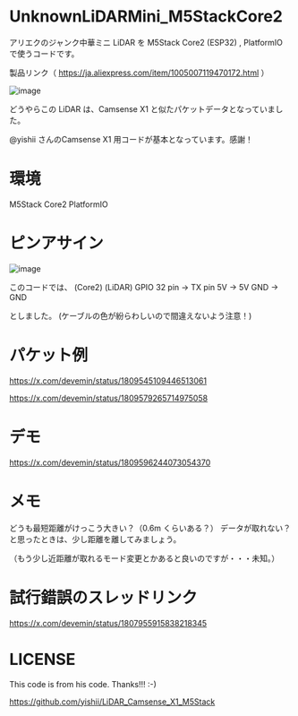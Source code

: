 # UnknownLiDARMini_M5StackCore2

アリエクのジャンク中華ミニ LiDAR を M5Stack Core2 (ESP32) , PlatformIO で使うコードです。

製品リンク（ https://ja.aliexpress.com/item/1005007119470172.html ）

![image](https://github.com/devemin/UnknownLiDARMini_M5StackCore2/assets/52738228/1af608ec-e58e-4f54-b4f7-3d0dd5b4d14e)


どうやらこの LiDAR は、Camsense X1 と似たパケットデータとなっていました。


@yishii さんのCamsense X1 用コードが基本となっています。感謝！


# 環境

M5Stack Core2
PlatformIO

# ピンアサイン

![image](https://github.com/devemin/UnknownLiDARMini_M5StackCore2/assets/52738228/1e25e9b1-362c-4d86-8162-2a21ba2d3334)

このコードでは、
(Core2)                  (LiDAR)
GPIO 32 pin      ->      TX pin
5V               ->      5V
GND              ->      GND

としました。
(ケーブルの色が紛らわしいので間違えないよう注意！)

# パケット例

https://x.com/devemin/status/1809545109446513061

https://x.com/devemin/status/1809579265714975058

# デモ

https://x.com/devemin/status/1809596244073054370

# メモ

どうも最短距離がけっこう大きい？（0.6m くらいある？）
データが取れない？と思ったときは、少し距離を離してみましょう。

（もう少し近距離が取れるモード変更とかあると良いのですが・・・未知。）


# 試行錯誤のスレッドリンク

https://x.com/devemin/status/1807955915838218345

# LICENSE

This code is from his code.
Thanks!!!  :-)

https://github.com/yishii/LiDAR_Camsense_X1_M5Stack
